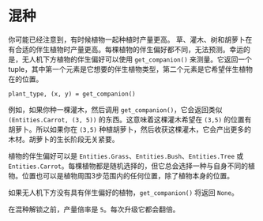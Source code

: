 # 混种
你可能已经注意到，有时候植物一起种植时产量更高。
草、灌木、树和胡萝卜在有合适的伴生植物时产量更高。每棵植物的伴生偏好都不同，无法预测。幸运的是，无人机下方植物的伴生偏好可以使用 `get_companion()` 来测量。它返回一个 tuple，其中第一个元素是它想要的伴生植物类型，第二个元素是它希望伴生植物在的位置。

`plant_type, (x, y) = get_companion()`

例如，如果你种一棵灌木，然后调用 `get_companion()`，它会返回类似 `(Entities.Carrot, (3, 5))` 的东西。这意味着这棵灌木希望在 `(3,5)` 的位置有胡萝卜。所以如果你在 `(3,5)` 种植胡萝卜，然后收获这棵灌木，它会产出更多的木材。胡萝卜的生长阶段无关紧要。

植物的伴生偏好可以是 `Entities.Grass`、`Entities.Bush`、`Entities.Tree` 或 `Entities.Carrot`。每棵植物都是随机选择的，但它总会选择一种与自身不同的植物。位置也可以是植物周围3步范围内的任何位置，除了植物本身的位置。

如果无人机下方没有具有伴生偏好的植物，`get_companion()` 将返回 `None`。

在混种解锁之前，产量倍率是 `5`。每次升级它都会翻倍。